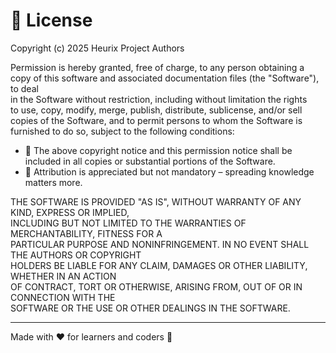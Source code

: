 # 📜 License

Copyright (c) 2025 Heurix Project Authors

Permission is hereby granted, free of charge, to any person obtaining a copy
of this software and associated documentation files (the "Software"), to deal  
in the Software without restriction, including without limitation the rights  
to use, copy, modify, merge, publish, distribute, sublicense, and/or sell  
copies of the Software, and to permit persons to whom the Software is  
furnished to do so, subject to the following conditions:

- 🔹 The above copyright notice and this permission notice shall be included in all copies or substantial portions of the Software.  
- 🔹 Attribution is appreciated but not mandatory – spreading knowledge matters more.  

THE SOFTWARE IS PROVIDED "AS IS", WITHOUT WARRANTY OF ANY KIND, EXPRESS OR IMPLIED,  
INCLUDING BUT NOT LIMITED TO THE WARRANTIES OF MERCHANTABILITY, FITNESS FOR A  
PARTICULAR PURPOSE AND NONINFRINGEMENT. IN NO EVENT SHALL THE AUTHORS OR COPYRIGHT  
HOLDERS BE LIABLE FOR ANY CLAIM, DAMAGES OR OTHER LIABILITY, WHETHER IN AN ACTION  
OF CONTRACT, TORT OR OTHERWISE, ARISING FROM, OUT OF OR IN CONNECTION WITH THE  
SOFTWARE OR THE USE OR OTHER DEALINGS IN THE SOFTWARE.

---

Made with ❤️ for learners and coders 🚀
